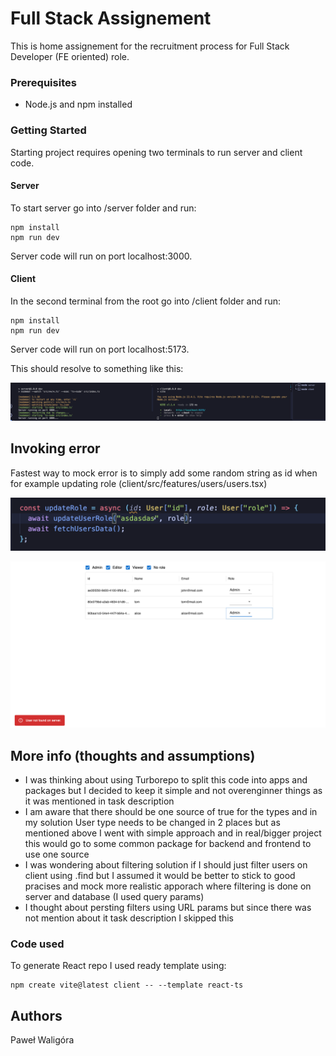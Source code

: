 # Full Stack Assignement

This is home assignement for the recruitment process for Full Stack Developer (FE oriented) role.

### Prerequisites

- Node.js and npm installed

### Getting Started

Starting project requires opening two terminals to run server and client code.

#### Server

To start server go into /server folder and run:

```
npm install
npm run dev
```

Server code will run on port localhost:3000.

#### Client

In the second terminal from the root go into /client folder and run:

```
npm install
npm run dev
```

Server code will run on port localhost:5173.

This should resolve to something like this:

![alt text](image.png)

## Invoking error

Fastest way to mock error is to simply add some random string as id when for example updating role (client/src/features/users/users.tsx)

![alt text](image-3.png)

![alt text](image-4.png)

## More info (thoughts and assumptions)

- I was thinking about using Turborepo to split this code into apps and packages but I decided to keep it simple and not overenginner things as it was mentioned in task description
- I am aware that there should be one source of true for the types and in my solution User type needs to be changed in 2 places but as mentioned above I went with simple approach and in real/bigger project this would go to some common package for backend and frontend to use one source
- I was wondering about filtering solution if I should just filter users on client using .find but I assumed it would be better to stick to good pracises and mock more realistic apporach where filtering is done on server and database (I used query params)
- I thought about persting filters using URL params but since there was not mention about it task description I skipped this

### Code used

To generate React repo I used ready template using:

```
npm create vite@latest client -- --template react-ts
```

## Authors

Paweł Waligóra

